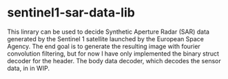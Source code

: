 # sentinel1-sar-data-lib

This linrary can be used to decide Synthetic Aperture Radar (SAR) data generated by the Sentinel 1 satellite launched by the European Space Agency.
The end goal is to generate the resulting image with fourier convolution filtering,
but for now I have only implemented the binary struct decoder for the header.
The body data decoder, which decodes the sensor data, in in WIP.
